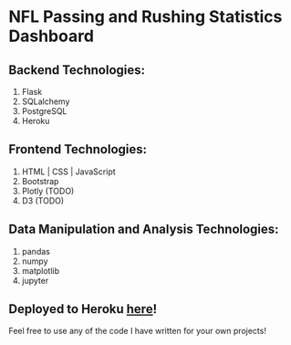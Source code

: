 # NFL Passing and Rushing Statistics Dashboard

## Backend Technologies:
1. Flask
2. SQLalchemy
3. PostgreSQL
4. Heroku

## Frontend Technologies:
1. HTML | CSS | JavaScript
2. Bootstrap
3. Plotly (TODO)
4. D3 (TODO)

## Data Manipulation and Analysis Technologies:
1. pandas
2. numpy
3. matplotlib
4. jupyter

## Deployed to Heroku [here](https://hermann-nfl-offense-dashboard.herokuapp.com/)!
Feel free to use any of the code I have written for your own projects!